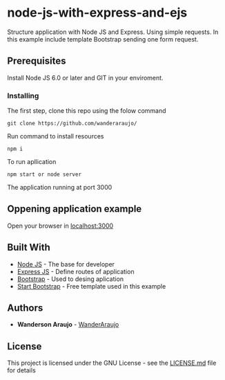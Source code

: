 # node-js-with-express-and-ejs

Structure application with Node JS and Express. Using simple requests. In this example include template Bootstrap sending one form request. 

## Prerequisites

Install Node JS 6.0 or later and GIT in your enviroment.

### Installing

The first step, clone this repo using the folow command 

```
git clone https://github.com/wanderaraujo/
```

Run command to install resources 

```
npm i
```

To run apllication

```
npm start or node server
```
The application running at port 3000

## Oppening application example
Open your browser in [localhost:3000](http://localhost:3000)

## Built With

* [Node JS](https://nodejs.org/en/) - The base for developer
* [Express JS](http://expressjs.com/) - Define routes of application
* [Bootstrap](https://getbootstrap.com/) - Used to desing aplication
* [Start Bootstrap](https://startbootstrap.com/template-categories/all/) - Free template used in this example



## Authors

* **Wanderson Araujo** - [WanderAraujo](https://github.com/wanderaraujo)

## License

This project is licensed under the GNU License - see the [LICENSE.md](LICENSE.md) file for details
